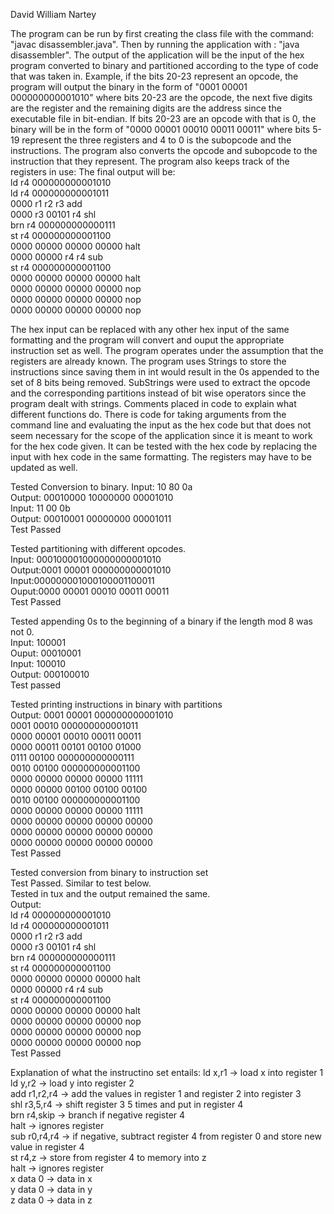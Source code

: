 David William Nartey

The program can be run by first creating the class file with the command: 
"javac disassembler.java".
Then by running the application with : "java disassembler". 
The output of the application will be the input of the hex program converted 
to binary and partitioned according to the type of code that was taken in.
Example, if the bits 20-23 represent an opcode, the program will output 
the binary in the form of "0001 00001 000000000001010" where bits 20-23 are 
the opcode, the next five digits are the register and the remaining digits 
are the address since the executable file in bit-endian. If bits 20-23 are 
an opcode with that is 0, the binary will be in the form of "0000 00001 00010 00011 00011" 
where bits 5-19 represent the three registers and 4 to 0 is the subopcode and 
the instructions. 
The program also converts the opcode and subopcode to the instruction that they represent.
The program also keeps track of the registers in use:
The final output will be:<br />
ld r4 000000000001010<br />
ld r4 000000000001011<br />
0000 r1 r2 r3 add<br />
0000 r3 00101 r4 shl<br />
brn r4 000000000000111<br />
st r4 000000000001100<br />
0000 00000 00000 00000 halt<br />
0000 00000 r4 r4 sub<br />
st r4 000000000001100<br />
0000 00000 00000 00000 halt<br />
0000 00000 00000 00000 nop<br />
0000 00000 00000 00000 nop<br />
0000 00000 00000 00000 nop<br />

The hex input can be replaced with any other hex input of the same formatting and 
the program will convert and ouput the appropriate instruction set as well. 
The program operates under the assumption that the registers are already known. 
The program uses Strings to store the instructions since saving them in int would result 
in the 0s appended to the set of 8 bits being removed. SubStrings were used to extract 
the opcode and the corresponding partitions instead of bit wise operators 
since the program dealt with strings. Comments placed in code to explain what 
different functions do. There is code for taking arguments from the command line and 
evaluating the input as the hex code but that does not seem necessary for the scope 
of the application since it is meant to work for the hex code given. It can be tested 
with the hex code by replacing the input with hex code in the same formatting. The 
registers may have to be updated as well. 

Tested Conversion to binary.
Input: 10 80 0a <br />
Output: 00010000 10000000 00001010<br />
Input: 11 00 0b<br />
Output: 00010001 00000000 00001011<br />
Test Passed<br />

Tested partitioning with different opcodes.<br />
Input: 000100001000000000001010<br />
Output:0001 00001 000000000001010<br />
Input:000000001000100001100011<br />
Ouput:0000 00001 00010 00011 00011<br />
Test Passed <br />

Tested appending 0s to the beginning of a binary if the length mod 8 was not 0.<br />
Input: 100001<br />
Ouput: 00010001<br />
Input: 100010<br />
Output: 000100010<br />
Test passed<br />

Tested printing instructions in binary with partitions<br />
Output: 0001 00001 000000000001010<br />
0001 00010 000000000001011<br />
0000 00001 00010 00011 00011<br />
0000 00011 00101 00100 01000<br />
0111 00100 000000000000111<br />
0010 00100 000000000001100<br />
0000 00000 00000 00000 11111<br />
0000 00000 00100 00100 00100<br />
0010 00100 000000000001100<br />
0000 00000 00000 00000 11111<br />
0000 00000 00000 00000 00000<br />
0000 00000 00000 00000 00000<br />
0000 00000 00000 00000 00000<br />
Test Passed<br />

Tested conversion from binary to instruction set<br />
Test Passed. Similar to test below.<br />
Tested in tux and the output remained the same. <br /> 
Output:<br />
ld r4 000000000001010<br />
ld r4 000000000001011<br />
0000 r1 r2 r3 add<br />
0000 r3 00101 r4 shl<br />
brn r4 000000000000111<br />
st r4 000000000001100<br />
0000 00000 00000 00000 halt<br />
0000 00000 r4 r4 sub<br />
st r4 000000000001100<br />
0000 00000 00000 00000 halt<br />
0000 00000 00000 00000 nop<br />
0000 00000 00000 00000 nop<br />
0000 00000 00000 00000 nop<br />
Test Passed<br />


Explanation of what the instructino set entails:
ld x,r1         -> load x into register 1<br />
ld y,r2         -> load y into register 2<br />
add r1,r2,r4    -> add the values in register 1 and register 2 into
                register 3<br />
shl r3,5,r4     -> shift register 3 5 times and put in register 4<br />
brn r4,skip     -> branch if negative register 4<br />
halt            -> ignores register<br />
sub r0,r4,r4    -> if negative, subtract register 4 from register 0 
                and store new value in register 4<br />
st r4,z         -> store from register 4 to memory into  z<br />
halt            -> ignores register<br />
x data 0        -> data in x<br />
y data 0        -> data in y<br />
z data 0        -> data in z<br />